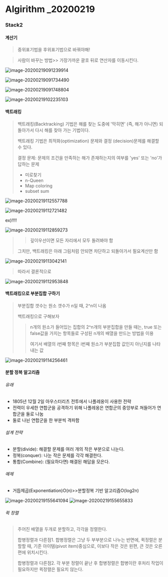 # Algirithm _20200219

### Stack2

#### 계산기

> 중위표기법을 후위표기법으로 바꿔야해!

> 사람이 바꾸는 방법>> 가장가까운 괄호 뒤로 연산자를 이동시킨다.

![image-20200219091239914](Algorithm_20200219.assets/image-20200219091239914.png)

![image-20200219091734490](Algorithm_20200219.assets/image-20200219091734490.png)

![image-20200219091748804](Algorithm_20200219.assets/image-20200219091748804.png)

![image-20200219102235103](Algorithm_20200219.assets/image-20200219102235103.png)



#### 백트래킹

> 백트래킹(Backtracking) 기법은 해를 찾는 도중에 '막히면' (즉, 해가 아니면) 되돌아가서 다시 해를 찾아 가는 기법이다.
>
> 백트래킹 기법은 최적화(optimization) 문제와 결정 (decision)문제를 해결할 수 있다.
>
> 결정 문제: 문제의 조건을 만족하는 해가 존재하는지의 여부를 'yes' 또는 'no'가 답하는 문제
>
> - 미로찾기
> - n-Queen
> - Map coloring
> - subset sum

![image-20200219112557788](Algorithm_20200219.assets/image-20200219112557788.png)

![image-20200219112721482](Algorithm_20200219.assets/image-20200219112721482.png)

ex)!!!!

![image-20200219112859273](Algorithm_20200219.assets/image-20200219112859273.png)

> > 깊이우선이면 모든 자리에서 모두 돌려봐야 함 
>
> 그치만, 백트래킹은 아래 그림처럼 안되면 차단하고 되돌아가서 필요계산만 함

![image-20200219113042141](Algorithm_20200219.assets/image-20200219113042141.png)

> 따라서 결론적으로

![image-20200219112953848](Algorithm_20200219.assets/image-20200219112953848.png)



#### 백트래킹으로 부분집합 구하기

> 부분집합 갯수는 원소 갯수가 n일 때, 2^n이 나옴
>
> 백트래킹으로 구해보자
>
> > n개의 원소가 들어있는 집합의 2^n개의 부분집합을 만들 때는, true 또는 false값을 가지는 항목들로 구성된 n개의 배열을 만드는 방법을 이용
> >
> > 여기서 배열의 i번째 항목은 i번째 원소가 부분집합 값인지 아닌지를 나타내는 값

![image-20200219114256461](Algorithm_20200219.assets/image-20200219114256461.png)



#### 분할 정복 알고리즘

###### 유래

- 1805년 12월 2일 아우스터리츠 전투에서 나폴레옹이 사용한 전략
- 전력이 우세한 연합군을 공격하기 위해 나폴레옹은 연합군의 중앙부로 쳐들어가 연합군을 둘로 나눔
- 둘로 나뉜 연합군을 한 부분씩 격파함

###### 설계 전략

- 분할(divide): 해결할 문제를 여러 개의 작은 부분으로 나눈다.
- 정복(conquer): 나눈 작은 문제를 각각 해결한다.
- 통합(Combine): (필요하다면) 해결된 해답을 모은다.

###### 예제

- 거듭제곱(Exponentiation)O(n)>>분할정복 기반 알고리즘O(log2n)

![image-20200219155641094](Algorithm_20200219.assets/image-20200219155641094.png)             ![image-20200219155655833](Algorithm_20200219.assets/image-20200219155655833.png)

###### 퀵 정렬

> 주어진 배열을 두개로 분할하고, 각각을 정렬한다.
>
> 합병정렬과 다른점1. 합병정렬은 그냥 두 부부분으로 나누는 반면에, 퀵정렬은 분할할 때, 기준 아이템(pivot item)중심으로, 이보다 작은 것은 왼편, 큰 것은 오른편에 위치시킨다.
>
> 합병정렬과 다른점2. 각 부분 정렬이 끝난 후 합병정렬은 합병이란 후처리 작업이 필요하지만 퀵정렬은 필요치 않는다.